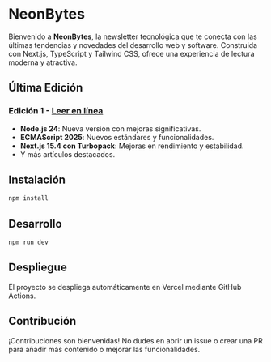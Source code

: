 # NeonBytes

Bienvenido a **NeonBytes**, la newsletter tecnológica que te conecta con las últimas tendencias y novedades del desarrollo web y software.
Construida con Next.js, TypeScript y Tailwind CSS, ofrece una experiencia de lectura moderna y atractiva.

## Última Edición

### Edición 1 - [Leer en línea](http://localhost:3000/newsletters/edicion-1)
- **Node.js 24**: Nueva versión con mejoras significativas.
- **ECMAScript 2025**: Nuevos estándares y funcionalidades.
- **Next.js 15.4 con Turbopack**: Mejoras en rendimiento y estabilidad.
- Y más artículos destacados.

## Instalación

```bash
npm install
```

## Desarrollo

```bash
npm run dev
```

## Despliegue

El proyecto se despliega automáticamente en Vercel mediante GitHub Actions.

## Contribución

¡Contribuciones son bienvenidas! No dudes en abrir un issue o crear una PR para añadir más contenido o mejorar las funcionalidades.

<!-- v1.0.0 - Fixed deployment issues -->
